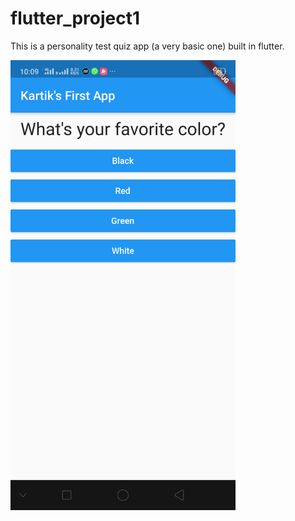 # flutter_project1

This is a personality test quiz app (a very basic one) built in flutter.

<img src = "Screenshots/Screenshot_2020-01-20-22-09-05-36_edcdeeadecad6848ec8c28bf8470822b.png" height = 720 width = 360>
